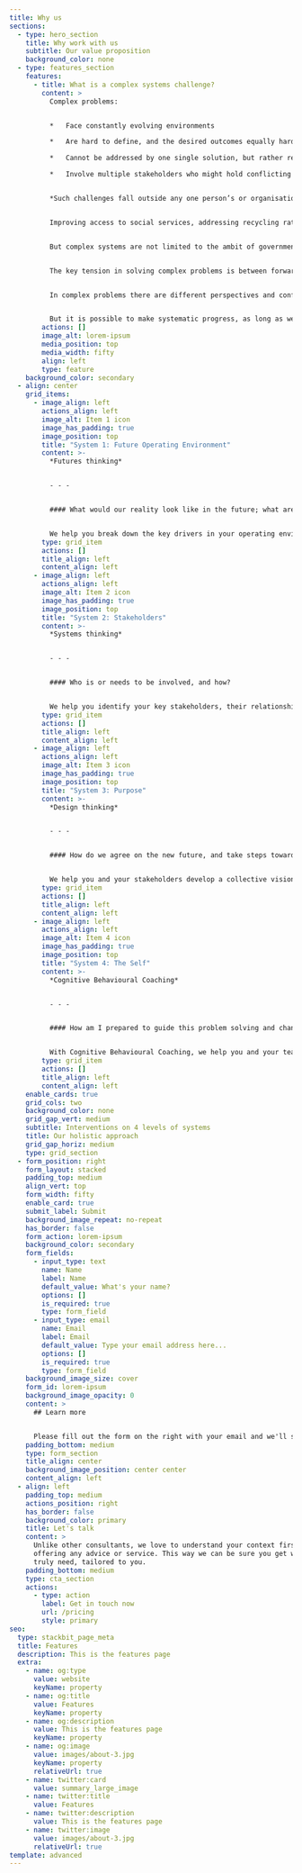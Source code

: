 ```yaml
---
title: Why us
sections:
  - type: hero_section
    title: Why work with us
    subtitle: Our value proposition
    background_color: none
  - type: features_section
    features:
      - title: What is a complex systems challenge?
        content: >
          Complex problems:


          *   Face constantly evolving environments

          *   Are hard to define, and the desired outcomes equally hard to pin down

          *   Cannot be addressed by one single solution, but rather require an infinite mindset of constant improvement of multiple solutions over time

          *   Involve multiple stakeholders who might hold conflicting perspectives and values


          *Such challenges fall outside any one person’s or organisation’s ability to define, predict and control.*


          Improving access to social services, addressing recycling rates, encouraging take up of public transport, safeguarding heritage, are all examples of complex problems – or in fact, pretty much any area of government that requires the politics, the policies, the service delivery, citizens and communities to be aligned.


          But complex systems are not limited to the ambit of governments; business models are evolving towards ecosystems, which require new alliances, strategies and leadership practices (see [Thinkers50 report](https://thinkers50.com/thinkers50-books/ecosystems-inc/)).


          The key tension in solving complex problems is between forward momentum and space for emergence. People, in wanting fast answers, often default to the most obvious solution or tick-the-box mentality. This does not solve complex problems.


          In complex problems there are different perspectives and conflicting goals and unseen causal relationships. Complex problem-solving hence require us to hold the space for discovery. The key tool of affecting systems change is not command and control, but rather influence.


          But it is possible to make systematic progress, as long as we mind the system of decision-making.
        actions: []
        image_alt: lorem-ipsum
        media_position: top
        media_width: fifty
        align: left
        type: feature
    background_color: secondary
  - align: center
    grid_items:
      - image_align: left
        actions_align: left
        image_alt: Item 1 icon
        image_has_padding: true
        image_position: top
        title: "System 1: Future Operating Environment"
        content: >-
          *Futures thinking*


          - - -


          #### What would our reality look like in the future; what are we solving towards?


          We help you break down the key drivers in your operating environment, and develop potential scenarios as a reality check.
        type: grid_item
        actions: []
        title_align: left
        content_align: left
      - image_align: left
        actions_align: left
        image_alt: Item 2 icon
        image_has_padding: true
        image_position: top
        title: "System 2: Stakeholders"
        content: >-
          *Systems thinking*


          - - -


          #### Who is or needs to be involved, and how?


          We help you identify your key stakeholders, their relationships and interactions as a system, and their roles in the value chain. This helps us be systematic in setting up the governance process of problem-solving: who is in the core decision-making team, who should be co-opted as strategic contributors or partners, and at which stage of the process.
        type: grid_item
        actions: []
        title_align: left
        content_align: left
      - image_align: left
        actions_align: left
        image_alt: Item 3 icon
        image_has_padding: true
        image_position: top
        title: "System 3: Purpose"
        content: >-
          *Design thinking*


          - - -


          #### How do we agree on the new future, and take steps towards it?


          We help you and your stakeholders develop a collective vision that can inspire action, and design a set of experiments to learn about possible interventions before you scale them.
        type: grid_item
        actions: []
        title_align: left
        content_align: left
      - image_align: left
        actions_align: left
        image_alt: Item 4 icon
        image_has_padding: true
        image_position: top
        title: "System 4: The Self"
        content: >-
          *Cognitive Behavioural Coaching*


          - - -


          #### How am I prepared to guide this problem solving and change?


          With Cognitive Behavioural Coaching, we help you and your team develop self-mastery and behaviours that are required of practitioners who deal with complex problems. This includes being comfortable with ambiguity, embracing different perspectives, pivoting quickly, and assuring others to do the same.
        type: grid_item
        actions: []
        title_align: left
        content_align: left
    enable_cards: true
    grid_cols: two
    background_color: none
    grid_gap_vert: medium
    subtitle: Interventions on 4 levels of systems
    title: Our holistic approach
    grid_gap_horiz: medium
    type: grid_section
  - form_position: right
    form_layout: stacked
    padding_top: medium
    align_vert: top
    form_width: fifty
    enable_card: true
    submit_label: Submit
    background_image_repeat: no-repeat
    has_border: false
    form_action: lorem-ipsum
    background_color: secondary
    form_fields:
      - input_type: text
        name: Name
        label: Name
        default_value: What's your name?
        options: []
        is_required: true
        type: form_field
      - input_type: email
        name: Email
        label: Email
        default_value: Type your email address here...
        options: []
        is_required: true
        type: form_field
    background_image_size: cover
    form_id: lorem-ipsum
    background_image_opacity: 0
    content: >
      ## Learn more


      Please fill out the form on the right with your email and we'll send you a primer PDF document on our 4 systems approach.
    padding_bottom: medium
    type: form_section
    title_align: center
    background_image_position: center center
    content_align: left
  - align: left
    padding_top: medium
    actions_position: right
    has_border: false
    background_color: primary
    title: Let's talk
    content: >
      Unlike other consultants, we love to understand your context first before
      offering any advice or service. This way we can be sure you get what you
      truly need, tailored to you.
    padding_bottom: medium
    type: cta_section
    actions:
      - type: action
        label: Get in touch now
        url: /pricing
        style: primary
seo:
  type: stackbit_page_meta
  title: Features
  description: This is the features page
  extra:
    - name: og:type
      value: website
      keyName: property
    - name: og:title
      value: Features
      keyName: property
    - name: og:description
      value: This is the features page
      keyName: property
    - name: og:image
      value: images/about-3.jpg
      keyName: property
      relativeUrl: true
    - name: twitter:card
      value: summary_large_image
    - name: twitter:title
      value: Features
    - name: twitter:description
      value: This is the features page
    - name: twitter:image
      value: images/about-3.jpg
      relativeUrl: true
template: advanced
---
```

